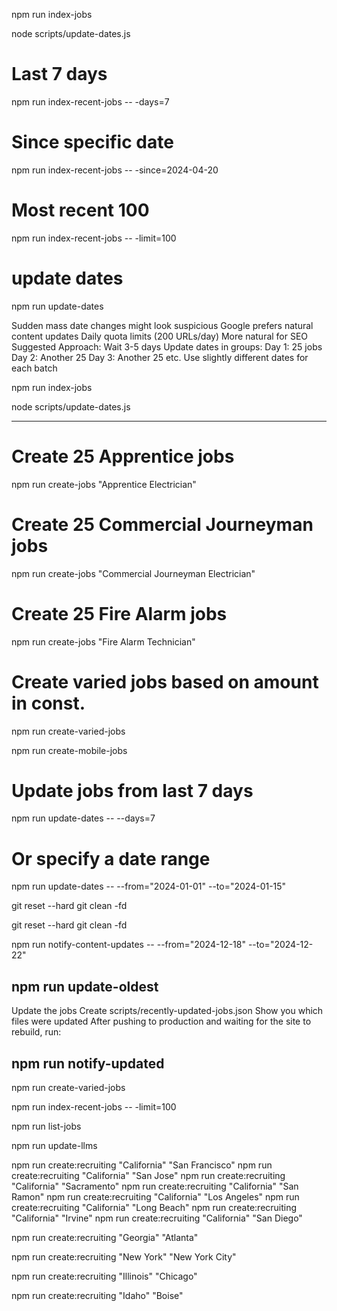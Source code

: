 npm run index-jobs

node scripts/update-dates.js

# Last 7 days
npm run index-recent-jobs -- -days=7

# Since specific date
npm run index-recent-jobs -- -since=2024-04-20

# Most recent 100
npm run index-recent-jobs -- -limit=100

# update dates
npm run update-dates

Sudden mass date changes might look suspicious
Google prefers natural content updates
Daily quota limits (200 URLs/day)
More natural for SEO
Suggested Approach:
Wait 3-5 days
Update dates in groups:
Day 1: 25 jobs
Day 2: Another 25
Day 3: Another 25
etc.
Use slightly different dates for each batch

npm run index-jobs

node scripts/update-dates.js

--------------------------------

# Create 25 Apprentice jobs
npm run create-jobs "Apprentice Electrician"

# Create 25 Commercial Journeyman jobs
npm run create-jobs "Commercial Journeyman Electrician"

# Create 25 Fire Alarm jobs
npm run create-jobs "Fire Alarm Technician"

# Create varied jobs based on amount in const. 
npm run create-varied-jobs

npm run create-mobile-jobs


# Update jobs from last 7 days
npm run update-dates -- --days=7

# Or specify a date range
npm run update-dates -- --from="2024-01-01" --to="2024-01-15"


git reset --hard
git clean -fd



git reset --hard
git clean -fd


npm run notify-content-updates -- --from="2024-12-18" --to="2024-12-22"

## npm run update-oldest

Update the jobs
Create scripts/recently-updated-jobs.json
Show you which files were updated
After pushing to production and waiting for the site to rebuild, run:

## npm run notify-updated

npm run create-varied-jobs


npm run index-recent-jobs -- -limit=100

npm run list-jobs

npm run update-llms



npm run create:recruiting "California" "San Francisco"
npm run create:recruiting "California" "San Jose"
npm run create:recruiting "California" "Sacramento"
npm run create:recruiting "California" "San Ramon"
npm run create:recruiting "California" "Los Angeles"
npm run create:recruiting "California" "Long Beach"
npm run create:recruiting "California" "Irvine"
npm run create:recruiting "California" "San Diego"



npm run create:recruiting "Georgia" "Atlanta"


npm run create:recruiting "New York" "New York City"


npm run create:recruiting "Illinois" "Chicago"

npm run create:recruiting "Idaho" "Boise"


